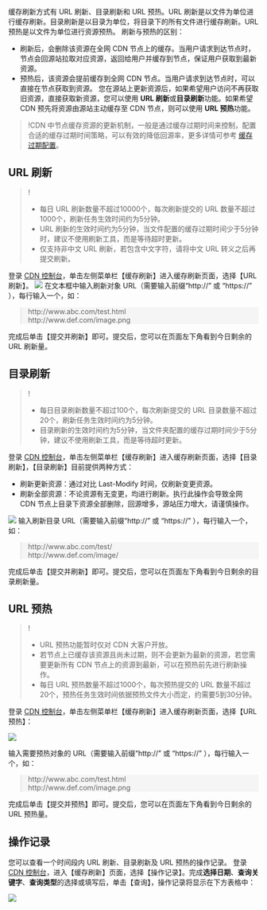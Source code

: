 缓存刷新方式有 URL 刷新、目录刷新和 URL 预热。URL 刷新是以文件为单位进行缓存刷新。目录刷新是以目录为单位，将目录下的所有文件进行缓存刷新。URL 预热是以文件为单位进行资源预热。
刷新与预热的区别：
- 刷新后，会删除该资源在全网 CDN 节点上的缓存。当用户请求到达节点时，节点会回源站拉取对应资源，返回给用户并缓存到节点，保证用户获取到最新资源。
- 预热后，该资源会提前缓存到全网 CDN 节点。当用户请求到达节点时，可以直接在节点获取到资源。
您在源站上更新资源后，如果希望用户访问不再获取旧资源，直接获取新资源，您可以使用 **URL 刷新**或**目录刷新**功能。如果希望 CDN 预先将资源由源站主动缓存至 CDN 节点，则可以使用 **URL 预热**功能。
> !CDN 中节点缓存资源的更新机制，一般是通过缓存过期时间来控制，配置合适的缓存过期时间策略，可以有效的降低回源率，更多详情可参考 [缓存过期配置](https://cloud.tencent.com/doc/product/228/6290)。

## URL 刷新
> !
> + 每日 URL 刷新数量不超过10000个，每次刷新提交的 URL 数量不超过1000个，刷新任务生效时间约为5分钟。
> + URL 刷新的生效时间约为5分钟，当文件配置的缓存过期时间少于5分钟时，建议不使用刷新工具，而是等待超时更新。
> + 仅支持非中文 URL 刷新，若包含中文字符，请将中文 URL 转义之后再提交刷新。

登录 [CDN 控制台](https://console.cloud.tencent.com/cdn)，单击左侧菜单栏【缓存刷新】进入缓存刷新页面，选择【URL 刷新】。
![](https://main.qcloudimg.com/raw/413246e560bb05ec52bd74b2fd0614f2.png)
在文本框中输入刷新对象 URL（需要输入前缀“http://” 或 “https://” ），每行输入一个，如：
<blockquote style="background-color:#F5F5F5">http://www.abc.com/test.html<br/>
http://www.def.com/image.png</blockquote>

完成后单击【提交并刷新】即可。提交后，您可以在页面左下角看到今日剩余的 URL 刷新量。

## 目录刷新
> ! 
> + 每日目录刷新数量不超过100个，每次刷新提交的 URL 目录数量不超过20个，刷新任务生效时间约为5分钟。
> + 目录刷新的生效时间约为5分钟，当文件夹配置的缓存过期时间少于5分钟，建议不使用刷新工具，而是等待超时更新。

登录 [CDN 控制台](https://console.cloud.tencent.com/cdn)，单击左侧菜单栏【缓存刷新】进入缓存刷新页面，选择【目录刷新】，【目录刷新】目前提供两种方式：

+ 刷新更新资源：通过对比 Last-Modify 时间，仅刷新变更资源。
+ 刷新全部资源：不论资源有无变更，均进行刷新。执行此操作会导致全网 CDN 节点上目录下资源全部删除，回源增多，源站压力增大，请谨慎操作。

![](https://main.qcloudimg.com/raw/c7b036f585fd7f8feaf52b852493fb9e.png)
输入刷新目录 URL（需要输入前缀“http://” 或 “https://” ），每行输入一个，如：
<blockquote style="background-color:#F5F5F5">http://www.abc.com/test/<br/>
http://www.def.com/image/</blockquote>

完成后单击【提交并刷新】即可。提交后，您可以在页面左下角看到今日剩余的目录刷新量。

## URL 预热
> !
> + URL 预热功能暂时仅对 CDN 大客户开放。
> + 若节点上已缓存该资源且尚未过期，则不会更新为最新的资源，若您需要更新所有 CDN 节点上的资源到最新，可以在预热前先进行刷新操作。
> + 每日 URL 预热数量不超过1000个，每次预热提交的 URL 数量不超过20个，预热任务生效时间依据预热文件大小而定，约需要5到30分钟。

登录 [CDN 控制台](https://console.cloud.tencent.com/cdn)，单击左侧菜单栏【缓存刷新】进入缓存刷新页面，选择【URL 预热】：

![](https://main.qcloudimg.com/raw/8cf6bae6659068bd63de6ef428a0e39b.png)



输入需要预热对象的 URL（需要输入前缀“http://” 或 “https://” ），每行输入一个，如：
<blockquote style="background-color:#F5F5F5">http://www.abc.com/test.html<br/>
http://www.def.com/image.png</blockquote>

完成后单击【提交并预热】即可。提交后，您可以在页面左下角看到今日剩余的 URL 预热量。

## 操作记录
您可以查看一个时间段内 URL 刷新、目录刷新及 URL 预热的操作记录。
登录 [CDN 控制台](https://console.cloud.tencent.com/cdn)，进入【缓存刷新】页面，选择【操作记录】。完成**选择日期**、**查询关键字**、**查询类型**的选择或填写后，单击【查询】，操作记录将显示在下方表格中：

![](https://main.qcloudimg.com/raw/8382ea2e2a3e81d69ef15da207a0bb77.png)
